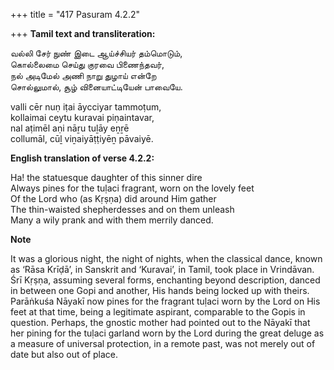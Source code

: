 +++
title = "417 Pasuram 4.2.2"

+++
**Tamil text and transliteration:**

வல்லி சேர் நுண் இடை ஆய்ச்சியர் தம்மொடும்,  
கொல்லைமை செய்து குரவை பிணைந்தவர்,  
நல் அடிமேல் அணி நாறு துழாய் என்றே  
சொல்லுமால், சூழ் வினையாட்டியேன் பாவையே.

valli cēr nuṇ iṭai āycciyar tammoṭum,  
kollaimai ceytu kuravai piṇaintavar,  
nal aṭimēl aṇi nāṟu tuḻāy eṉṟē  
collumāl, cūḻ viṉaiyāṭṭiyēṉ pāvaiyē.

**English translation of verse 4.2.2:**

Ha! the statuesque daughter of this sinner dire  
Always pines for the tuḷaci fragrant, worn on the lovely feet  
Of the Lord who (as Kṛṣṇa) did around Him gather  
The thin-waisted shepherdesses and on them unleash  
Many a wily prank and with them merrily danced.

**Note**

It was a glorious night, the night of nights, when the classical dance, known as ‘Rāsa Krīḍā’, in Sanskrit and ‘Kuravai’, in Tamil, took place in Vrindāvan. Śrī Kṛṣṇa, assuming several forms, enchanting beyond description, danced in between one Gopi and another, His hands being locked up with theirs. Parāṅkuśa Nāyakī now pines for the fragrant tuḷaci worn by the Lord on His feet at that time, being a legitimate aspirant, comparable to the Gopis in question. Perhaps, the gnostic mother had pointed out to the Nāyakī that her pining for the tuḷaci garland worn by the Lord during the great deluge as a measure of universal protection, in a remote past, was not merely out of date but also out of place.


